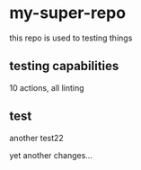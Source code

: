 # my-super-repo
this repo is used to testing things

## testing capabilities

10 actions, all linting

## test

another test22

yet another changes...
